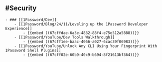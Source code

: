 ## #Security
	- ### [[1Password/Dev]]
		- [[1Password/Blog/24/11/Leveling up the 1Password Developer Experience]]
			- {{embed ((67cffdae-6a3e-4832-88f4-e75e512a5888))}}
		- [[1Password/YouTube/Dev Tools Walkthrough]]
			- {{embed ((67cff1ee-baac-4066-a027-6cac39f06983))}}
		- [[1Password/YouTube/Unlock Any CLI Using Your Fingerprint With 1Password Shell Plugins]]
			- {{embed ((67cff02e-60b9-40c9-b694-8f21613bf364))}}